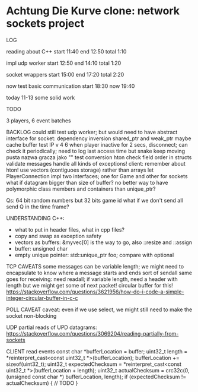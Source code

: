 # Achtung Die Kurve clone: network sockets project 

LOG

reading about C++
start 11:40
end 12:50
total 1:10

impl udp worker
start 12:50
end 14:10
total 1:20

socket wrappers
start 15:00
end 17:20
total 2:20

now test basic communication
start 18:30
now 19:40

today
11-13 some solid work

TODO


3 players, 6 event batches













BACKLOG
could still test udp worker; but would need to have abstract interface for socket: dependency inversion
shared_ptr and weak_ptr
maybe cache buffer
test IP v 4 6
when player inactive for 2 secs, disconnect; can check it periodically; need to log last access time but snake keep moving
pusta nazwa gracza jako ""
test conversion hton
check field order in structs
validate messages
handle all kinds of exceptions!
client: remember about hton!
use vectors (contiguoes storage) rather than arrays
let PlayerConnection impl two interfaces; one for Game and other for sockets
what if datagram bigger than size of buffer?
no better way to have polymorphic class members and containers than unique_ptr?

Qs:
64 bit random numbers but 32 bits game id
what if we don't send all send Q in the time frame?

UNDERSTANDING C++:
* what to put in header files, what in cpp files?
* copy and swap as exception safety
* vectors as buffers: &myvec[0] is the way to go, also ::resize and ::assign
* buffer: unsigned char
* empty unique pointer: std::unique_ptr<int> foo; compare with optional

TCP CAVEATS
some messages can be variable length; we might need to encapsulate to know where a message starts and ends
    sort of sendall
    same goes for receiving: need readall; if variable length, need a header with length
    but we might get some of next packet! circular buffer for this!
        https://stackoverflow.com/questions/3621956/how-do-i-code-a-simple-integer-circular-buffer-in-c-c

POLL CAVEAT
caveat: even if we use select, we might still need to make the socket non-blocking

UDP
partial reads of UPD datagrams: https://stackoverflow.com/questions/3069204/reading-partially-from-sockets

CLIENT read events
const char *bufferLocation = buffer;
uint32_t length = *reinterpret_cast<const uint32_t *>(bufferLocation);
bufferLocation += sizeof(uint32_t);
uint32_t expectedChecksum = *reinterpret_cast<const uint32_t *>(bufferLocation + length);
uint32_t actualChecksum = crc32c(0, (unsigned const char *) bufferLocation, length);
if (expectedChecksum != actualChecksum) {
    // TODO
}